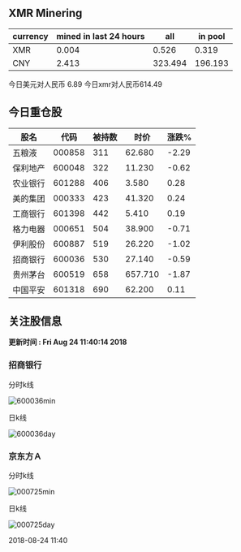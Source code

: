 ## XMR Minering

|currency|mined in last 24 hours|all|in pool|
|---|---|---|---|
|XMR|0.004|0.526|0.319|
|CNY|2.413|323.494|196.193|

今日美元对人民币 6.89	今日xmr对人民币614.49


## 今日重仓股 

|股名|代码|被持数|时价|涨跌%|
|---|---|---|---|---|
|五粮液|000858|311|62.680|-2.29|
|保利地产|600048|322|11.230|-0.62|
|农业银行|601288|406|3.580|0.28|
|美的集团|000333|423|41.320|0.24|
|工商银行|601398|442|5.410|0.19|
|格力电器|000651|504|38.900|-0.71|
|伊利股份|600887|519|26.220|-1.02|
|招商银行|600036|530|27.140|-0.59|
|贵州茅台|600519|658|657.710|-1.87|
|中国平安|601318|690|62.200|0.11|

## 关注股信息
**更新时间 : Fri Aug 24 11:40:14 2018**
### 招商银行 
分时k线

![600036min](http://image.sinajs.cn/newchart/min/n/sh600036.gif)

日k线

![600036day](http://image.sinajs.cn/newchart/daily/n/sh600036.gif)

### 京东方Ａ 
分时k线

![000725min](http://image.sinajs.cn/newchart/min/n/sz000725.gif)

日k线

![000725day](http://image.sinajs.cn/newchart/daily/n/sz000725.gif)

2018-08-24 11:40